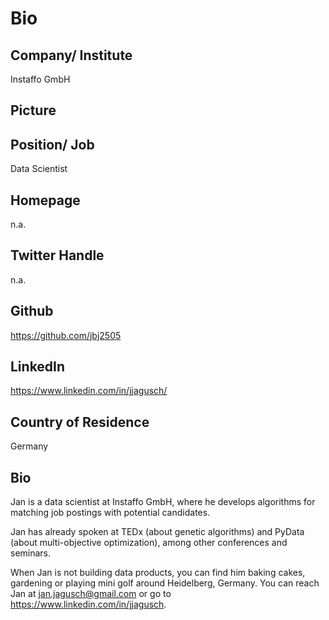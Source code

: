 # Bio

## Company/ Institute

Instaffo GmbH

## Picture



## Position/ Job

Data Scientist

## Homepage

n.a.

## Twitter Handle

n.a.

## Github

https://github.com/jbj2505

## LinkedIn

https://www.linkedin.com/in/jjagusch/

## Country of Residence

Germany

## Bio

Jan is a data scientist at Instaffo GmbH, where he develops algorithms for matching job postings with potential candidates.

Jan has already spoken at TEDx (about genetic algorithms) and PyData (about multi-objective optimization), among other conferences and seminars.

When Jan is not building data products, you can find him baking cakes, gardening or playing mini golf around Heidelberg, Germany. You can reach Jan at jan.jagusch@gmail.com or go to https://www.linkedin.com/in/jjagusch.
